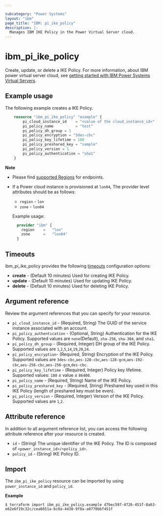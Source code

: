 ```yaml
---

subcategory: "Power Systems"
layout: "ibm"
page_title: "IBM: pi_ike_policy"
description: |-
  Manages IBM IKE Policy in the Power Virtual Server cloud.
---
```


# ibm_pi_ike_policy
Create, update, or delete a IKE Policy. For more information, about IBM power virtual server cloud, see [getting started with IBM Power Systems Virtual Servers](https://cloud.ibm.com/docs/power-iaas?topic=power-iaas-getting-started).

## Example usage
The following example creates a IKE Policy.

```terraform
	resource "ibm_pi_ike_policy" "example" {
		pi_cloud_instance_id    = "<value of the cloud_instance_id>"
		pi_policy_name          = "test"
		pi_policy_dh_group = 1
		pi_policy_encryption = "3des-cbc"
		pi_policy_key_lifetime = 180
		pi_policy_preshared_key = "sample"
		pi_policy_version = 1
		pi_policy_authentication = "sha1"
	}
```

**Note**
* Please find [supported Regions](https://cloud.ibm.com/apidocs/power-cloud#endpoint) for endpoints.
* If a Power cloud instance is provisioned at `lon04`, The provider level attributes should be as follows:
  * `region` - `lon`
  * `zone` - `lon04`

  Example usage:
  
  ```terraform
    provider "ibm" {
      region    =   "lon"
      zone      =   "lon04"
    }
  ```
  
## Timeouts

ibm_pi_ike_policy provides the following [timeouts](https://www.terraform.io/docs/language/resources/syntax.html) configuration options:

- **create** - (Default 10 minutes) Used for creating IKE Policy.
- **update** - (Default 10 minutes) Used for updating IKE Policy.
- **delete** - (Default 10 minutes) Used for deleting IKE Policy.

## Argument reference 
Review the argument references that you can specify for your resource. 
- `pi_cloud_instance_id` - (Required, String) The GUID of the service instance associated with an account.
- `pi_policy_authentication`  - (Optional, String) Authentication for the IKE Policy. Supported values are `none`(Default), `sha-256`, `sha-384`, and `sha1`.
- `pi_policy_dh_group` - (Required, Integer) DH group of the IKE Policy. Supported values are `1`,`2`,`5`,`14`,`19`,`20`,`24`.
- `pi_policy_encryption`- (Required, String) Encryption of the IKE Policy. Supported values are `3des-cbc`,`aes-128-cbc`,`aes-128-gcm`,`aes-192-cbc`,`aes-256-cbc`,`aes-256-gcm`,`des-cbc`.
- `pi_policy_key_lifetime` - (Required, Integer) Policy key lifetime. Supported values:  `180` ≤ value ≤ `86400`.
- `pi_policy_name` - (Required, String) Name of the IKE Policy.
- `pi_policy_preshared_key` - (Required, String) Preshared key used in this IKE Policy (length of preshared key must be even).
- `pi_policy_version` - (Required, Integer) Version of the IKE Policy. Supported values are `1`,`2`.

## Attribute reference
In addition to all argument reference list, you can access the following attribute reference after your resource is created.

- `id` - (String) The unique identifier of the IKE Policy. The ID is composed of `<power_instance_id>/<policy_id>`.
- `policy_id` - (String) IKE Policy ID.

## Import

The `ibm_pi_ike_policy` resource can be imported by using `power_instance_id` and `policy_id`.

**Example**

```
$ terraform import ibm_pi_ike_policy.example d7bec597-4726-451f-8a63-e62e6f19c32c/cea6651a-bc0a-4438-9f8a-a0770bbf451f
```
